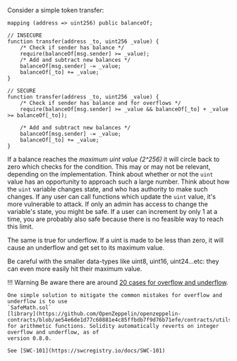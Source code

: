 
Consider a simple token transfer:

```sol
mapping (address => uint256) public balanceOf;

// INSECURE
function transfer(address _to, uint256 _value) {
    /* Check if sender has balance */
    require(balanceOf[msg.sender] >= _value);
    /* Add and subtract new balances */
    balanceOf[msg.sender] -= _value;
    balanceOf[_to] += _value;
}

// SECURE
function transfer(address _to, uint256 _value) {
    /* Check if sender has balance and for overflows */
    require(balanceOf[msg.sender] >= _value && balanceOf[_to] + _value >= balanceOf[_to]);

    /* Add and subtract new balances */
    balanceOf[msg.sender] -= _value;
    balanceOf[_to] += _value;
}
```

If a balance reaches the *maximum uint value (2^256)* it will circle back to zero which checks for
the condition. This may or may not be relevant, depending on the implementation. Think about
whether or not the `uint` value has an opportunity to approach such a large number. Think about how
the `uint` variable changes state, and who has authority to make such changes. If any user can call
functions which update the `uint` value, it's more vulnerable to attack. If only an admin has
access to change the variable's state, you might be safe. If a user can increment by only 1 at a
time, you are probably also safe because there is no feasible way to reach this limit.

The same is true for underflow. If a uint is made to be less than zero, it will cause an underflow
and get set to its maximum value.

Be careful with the smaller data-types like uint8, uint16, uint24...etc: they can even more easily
hit their maximum value.

!!! Warning
    Be aware there are around [20 cases for overflow and underflow](https://github.com/ethereum/solidity/issues/796#issuecomment-253578925).

    One simple solution to mitigate the common mistakes for overflow and underflow is to use
    `SafeMath.sol`
    [library](https://github.com/OpenZeppelin/openzeppelin-contracts/blob/ae54e6de1d77c60881e4c85ffbdb7f9d76b71efe/contracts/utils/math/SafeMath.sol)
    for arithmetic functions. Solidity automatically reverts on integer overflow and underflow, as of
    version 0.8.0.

    See [SWC-101](https://swcregistry.io/docs/SWC-101)
